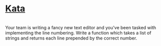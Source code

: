 # <a href=https://www.codewars.com/kata/54bf85e3d5b56c7a05000cf9>Kata</a>
<br>
Your team is writing a fancy new text editor and you've been tasked with implementing the line numbering.
Write a function which takes a list of strings and returns each line prepended by the correct number.
<br>
